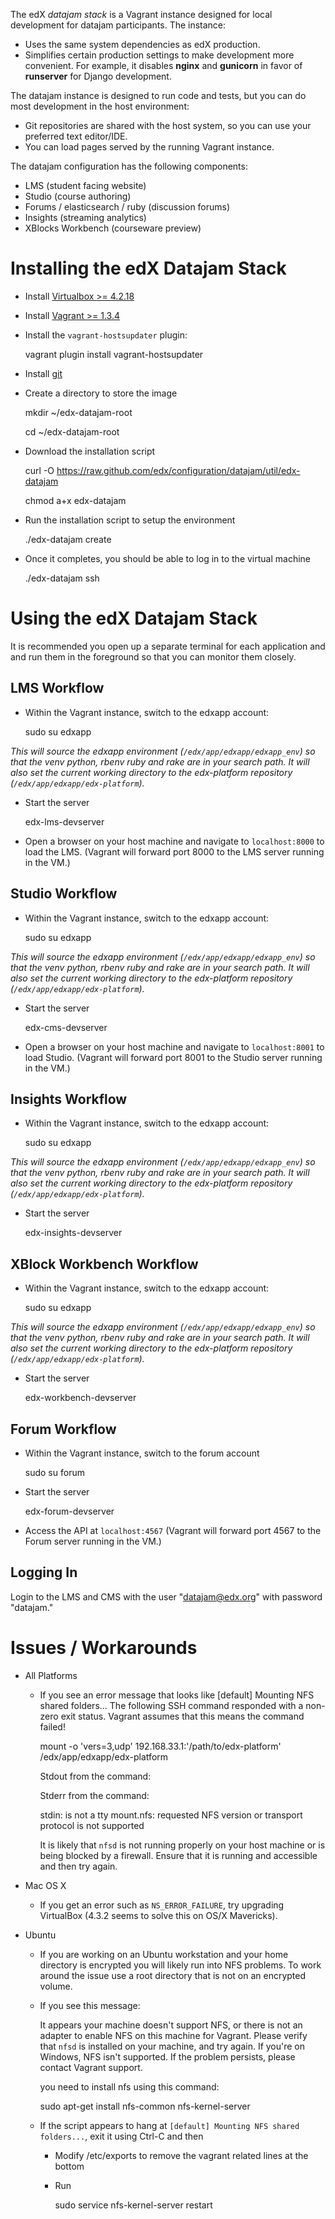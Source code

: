 The edX *datajam stack* is a Vagrant instance designed for local development for datajam participants.  The instance:

* Uses the same system dependencies as edX production.
* Simplifies certain production settings to make development more convenient.  For example, it disables **nginx** and **gunicorn** in favor of **runserver** for Django development.

The datajam instance is designed to run code and tests, but you can do most development in the host environment:

* Git repositories are shared with the host system, so you can use your preferred text editor/IDE.
* You can load pages served by the running Vagrant instance.

The datajam configuration has the following components:
* LMS (student facing website)
* Studio (course authoring)
* Forums / elasticsearch / ruby (discussion forums)
* Insights (streaming analytics)
* XBlocks Workbench (courseware preview)

# Installing the edX Datajam Stack

* Install [Virtualbox >= 4.2.18](https://www.virtualbox.org/wiki/Download_Old_Builds_4_2)
* Install [Vagrant >= 1.3.4](https://github.com/edx/configuration/wiki/Installing-Vagrant)
* Install the `vagrant-hostsupdater` plugin:

    vagrant plugin install vagrant-hostsupdater

* Install [git](http://git-scm.com/book/en/Getting-Started-Installing-Git)
* Create a directory to store the image

    mkdir ~/edx-datajam-root

    cd ~/edx-datajam-root

* Download the installation script

    curl -O https://raw.github.com/edx/configuration/datajam/util/edx-datajam

    chmod a+x edx-datajam

* Run the installation script to setup the environment

    ./edx-datajam create

* Once it completes, you should be able to log in to the virtual machine

    ./edx-datajam ssh


# Using the edX Datajam Stack

It is recommended you open up a separate terminal for each application and and run them in the foreground so that you can monitor them closely.

## LMS Workflow

* Within the Vagrant instance, switch to the edxapp account:

    sudo su edxapp

*This will source the edxapp environment (`/edx/app/edxapp/edxapp_env`) so that the venv python, rbenv ruby and rake are in your search path.  It will also set the current working directory to the edx-platform repository (`/edx/app/edxapp/edx-platform`).*

* Start the server

    edx-lms-devserver

* Open a browser on your host machine and navigate to ``localhost:8000`` to load the LMS.  (Vagrant will forward port 8000 to the LMS server running in the VM.)

## Studio Workflow

* Within the Vagrant instance, switch to the edxapp account:

    sudo su edxapp

*This will source the edxapp environment (`/edx/app/edxapp/edxapp_env`) so that the venv python, rbenv ruby and rake are in your search path.  It will also set the current working directory to the edx-platform repository (`/edx/app/edxapp/edx-platform`).*

* Start the server

    edx-cms-devserver

* Open a browser on your host machine and navigate to ``localhost:8001`` to load Studio.  (Vagrant will forward port 8001 to the Studio server running in the VM.)


## Insights Workflow

* Within the Vagrant instance, switch to the edxapp account:

    sudo su edxapp

*This will source the edxapp environment (`/edx/app/edxapp/edxapp_env`) so that the venv python, rbenv ruby and rake are in your search path.  It will also set the current working directory to the edx-platform repository (`/edx/app/edxapp/edx-platform`).*

* Start the server

    edx-insights-devserver


## XBlock Workbench Workflow

* Within the Vagrant instance, switch to the edxapp account:

    sudo su edxapp

*This will source the edxapp environment (`/edx/app/edxapp/edxapp_env`) so that the venv python, rbenv ruby and rake are in your search path.  It will also set the current working directory to the edx-platform repository (`/edx/app/edxapp/edx-platform`).*

* Start the server

    edx-workbench-devserver


## Forum Workflow

* Within the Vagrant instance, switch to the forum account

    sudo su forum

* Start the server

    edx-forum-devserver

* Access the API at ``localhost:4567`` (Vagrant will forward port 4567 to the Forum server running in the VM.)

## Logging In

Login to the LMS and CMS with the user "datajam@edx.org" with password "datajam."

# Issues / Workarounds

* All Platforms
    * If you see an error message that looks like
        [default] Mounting NFS shared folders...
        The following SSH command responded with a non-zero exit status.
        Vagrant assumes that this means the command failed!

        mount -o 'vers=3,udp' 192.168.33.1:'/path/to/edx-platform' /edx/app/edxapp/edx-platform

        Stdout from the command:

        Stderr from the command:

        stdin: is not a tty
        mount.nfs: requested NFS version or transport protocol is not supported

      It is likely that `nfsd` is not running properly on your host machine or is being blocked by a firewall.  Ensure that it is running and accessible and then try again.

* Mac OS X
    * If you get an error such as `NS_ERROR_FAILURE`, try upgrading VirtualBox (4.3.2 seems to solve this on OS/X Mavericks).
* Ubuntu
    * If you are working on an Ubuntu workstation and your home directory is encrypted you will likely run into NFS problems. To work around the issue use a root directory that is not on an encrypted volume.
    * If you see this message:

        It appears your machine doesn't support NFS, or there is not an
        adapter to enable NFS on this machine for Vagrant. Please verify
        that `nfsd` is installed on your machine, and try again. If you're
        on Windows, NFS isn't supported. If the problem persists, please
        contact Vagrant support.

      you need to install nfs using this command:

        sudo apt-get install nfs-common nfs-kernel-server

    * If the script appears to hang at `[default] Mounting NFS shared folders...`, exit it using Ctrl-C and then
        * Modify /etc/exports to remove the vagrant related lines at the bottom
        * Run

            sudo service nfs-kernel-server restart
